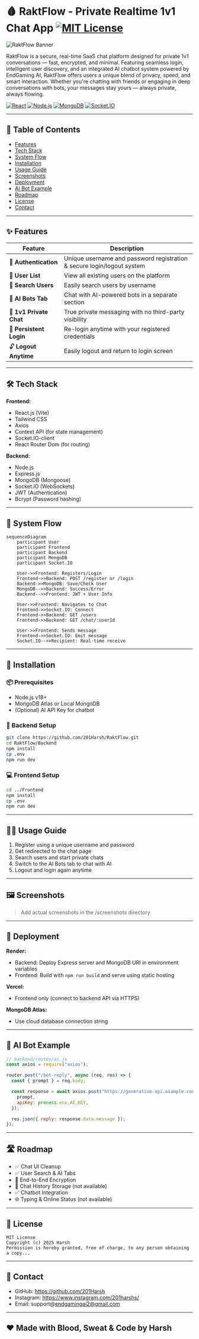 
# 🩸 RaktFlow - Private Realtime 1v1 Chat App [![MIT License](https://img.shields.io/badge/License-MIT-red.svg)](https://choosealicense.com/licenses/mit/)

![RaktFlow Banner](https://img.shields.io/badge/RaktFlow-Secure_1v1_Chat_App-darkred?style=for-the-badge&logo=chat&logoColor=white&color=7B1E1E&labelColor=000000)

RaktFlow is a secure, real-time SaaS chat platform designed for private 1v1 conversations — fast, encrypted, and minimal. Featuring seamless login, intelligent user discovery, and an integrated AI chatbot system powered by EndGaming AI, RaktFlow offers users a unique blend of privacy, speed, and smart interaction. Whether you're chatting with friends or engaging in deep conversations with bots, your messages stay yours — always private, always flowing.

[![React](https://img.shields.io/badge/React-18.2.0-blue)](https://reactjs.org)
[![Node.js](https://img.shields.io/badge/Node-18.16.0-green)](https://nodejs.org)
[![MongoDB](https://img.shields.io/badge/MongoDB-6.0.9-green)](https://www.mongodb.com)
[![Socket.IO](https://img.shields.io/badge/WebSocket-Socket.IO-black)](https://socket.io/)

---

## 📌 Table of Contents

- [Features](#-features)
- [Tech Stack](#-tech-stack)
- [System Flow](#-system-flow)
- [Installation](#-installation)
- [Usage Guide](#-usage-guide)
- [Screenshots](#-screenshots)
- [Deployment](#-deployment)
- [AI Bot Example](#-ai-bot-example)
- [Roadmap](#-roadmap)
- [License](#-license)
- [Contact](#-contact)

---

## ✨ Features

| Feature                | Description                                                             |
|------------------------|-------------------------------------------------------------------------|
| 🔐 **Authentication**  | Unique username and password registration & secure login/logout system |
| 👥 **User List**        | View all existing users on the platform                                |
| 🔎 **Search Users**     | Easily search users by username                                        |
| 🤖 **AI Bots Tab**      | Chat with AI-powered bots in a separate section                        |
| 💬 **1v1 Private Chat** | True private messaging with no third-party visibility                 |
| 🔁 **Persistent Login** | Re-login anytime with your registered credentials                      |
| 🔓 **Logout Anytime**   | Easily logout and return to login screen                              |

---

## 🛠 Tech Stack

**Frontend:**

- React.js (Vite)
- Tailwind CSS
- Axios
- Context API (for state management)
- Socket.IO-client
- React Router Dom (for routing)

**Backend:**

- Node.js
- Express.js
- MongoDB (Mongoose)
- Socket.IO (WebSockets)
- JWT (Authentication)
- Bcrypt (Password hashing)

---

## 🔁 System Flow

```mermaid
sequenceDiagram
    participant User
    participant Frontend
    participant Backend
    participant MongoDB
    participant Socket.IO

    User->>Frontend: Registers/Login
    Frontend->>Backend: POST /register or /login
    Backend->>MongoDB: Save/Check User
    MongoDB-->>Backend: Success/Error
    Backend-->>Frontend: JWT + User Info

    User->>Frontend: Navigates to Chat
    Frontend->>Socket.IO: Connect
    Frontend->>Backend: GET /users
    Frontend->>Backend: GET /chat/:userId

    User->>Frontend: Sends message
    Frontend->>Socket.IO: Emit message
    Socket.IO-->>Recipient: Real-time receive
```

---

## 🧰 Installation

### 📦 Prerequisites

- Node.js v18+
- MongoDB Atlas or Local MongoDB
- (Optional) AI API Key for chatbot

### 📁 Backend Setup

```bash
git clone https://github.com/201Harsh/RaktFlow.git
cd RaktFlow/Backend
npm install
cp .env
npm run dev
```

### 💻 Frontend Setup

```bash
cd ../Frontend
npm install
cp .env
npm run dev
```

---

## 🧑‍💻 Usage Guide

1. Register using a unique username and password
2. Get redirected to the chat page
3. Search users and start private chats
4. Switch to the AI Bots tab to chat with AI
5. Logout and login again anytime

---

## 🖼 Screenshots

> Add actual screenshots in the /screenshots directory

---

## 🚀 Deployment

**Render:**
- Backend: Deploy Express server and MongoDB URI in environment variables
- Frontend: Build with `npm run build` and serve using static hosting

**Vercel:**
- Frontend only (connect to backend API via HTTPS)

**MongoDB Atlas:** 
- Use cloud database connection string

---

## 🤖 AI Bot Example

```js
// backend/routes/ai.js
const axios = require("axios");

router.post("/bot-reply", async (req, res) => {
  const { prompt } = req.body;

  const response = await axios.post("https://generative-api.example.com/chat", {
    prompt,
    apiKey: process.env.AI_KEY,
  });

  res.json({ reply: response.data.message });
});
```

---

## 🛣 Roadmap

- ✅ Chat UI Cleanup
- ✅ User Search & AI Tabs
- 🔐 End-to-End Encryption
- 📂 Chat History Storage (not available)
- ✅ Chatbot Integration
- 🌐 Typing & Online Status (not available)

---

## 📃 License

```text
MIT License
Copyright (c) 2025 Harsh
Permission is hereby granted, free of charge, to any person obtaining a copy...
```

---

## 📮 Contact

- GitHub: https://github.com/201Harsh
- Instagram: https://www.instagram.com/201harshs/
- Email: support@endgamingai2@gmail.com

---

## ❤️ Made with Blood, Sweat & Code by Harsh
